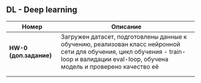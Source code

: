 ## DL - Deep learning
| Номер  | Описание                                                          |
|--------|-------------------------------------------------------------------|
| **HW-0 (доп.задание)**  | Загружен датасет, подготовлены данные к обучению, реализован класс нейронной сети для обучения, цикл обучения - train-loop и валидации eval-loop, обучена модель и проверено качество её                                                                  |
|        |                                                                   |
|        |                                                                   |
